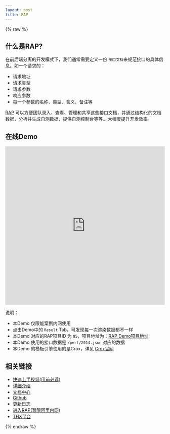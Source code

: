 ```yaml
---
layout: post
title: RAP
---
```


{% raw %}
## 什么是RAP?

在前后端分离的开发模式下，我们通常需要定义一份 `接口文档`来规范接口的具体信息。如一个请求的：

 - 请求地址
 - 请求类型
 - 请求参数
 - 响应参数
 - 每一个参数的名称、类型、含义、备注等

[RAP](http://rap.alibaba-inc.com) 可以方便团队录入、查看、管理和共享这些接口文档，并通过结构化的文档数据，分析并生成自测数据、提供自测控制台等等... 大幅度提升开发效率。

## 在线Demo
<iframe width="100%" height="500" src="http://jsfiddle.net/a5Gg3/embedded/result,html,js,css/" allowfullscreen="allowfullscreen" frameborder="0"></iframe>

说明：

- 本Demo 仅限能案例内网使用
- 点击Demo中的 `Result` Tab，可发现每一次渲染数据都不一样
- 本Demo 对应的RAP项目ID 为 `85`，项目地址为：[RAP Demo项目地址](http://rap.alibaba-inc.com/workspace/myWorkspace.action?projectId=85)
- 本Demo 使用的接口数据是 `/perf/2014.json` 对应的数据
- 本Demo 的模板引擎使用的是Crox，详见 [Crox官网](/crox)

## 相关链接

- [快速上手视频(用前必读)](http://v.youku.com/v_show/id_XNjc3NTY2MzI0.html)
- [详细介绍](https://github.com/thx/RAP/blob/master/INTRO.md)
- [文档中心](http://thx.alibaba-inc.com/RAP/)
- [Github](https://github.com/thx/RAP/blob/master/INTRO.md)
- [更新日志](https://github.com/thx/RAP/blob/master/UPDATELOG.md)
- [进入RAP(暂限阿里内网)](http://rap.alibaba-inc.com)
- [THX平台](http://thx.alibaba-inc.com)

{% endraw %}
